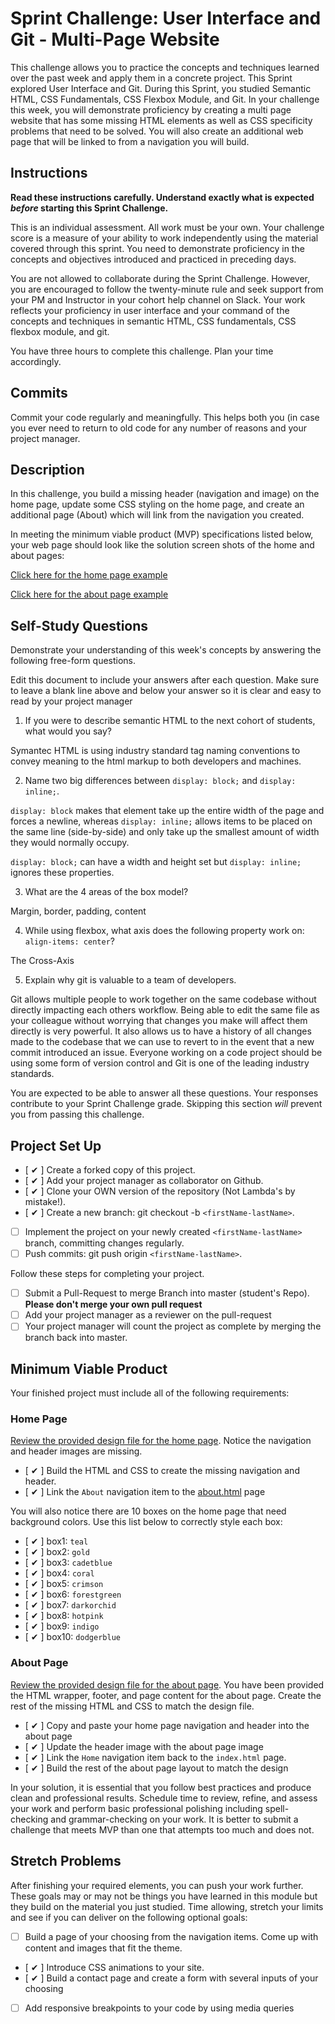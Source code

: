 # Sprint Challenge: User Interface and Git - Multi-Page Website

This challenge allows you to practice the concepts and techniques learned over the past week and apply them in a concrete project. This Sprint explored User Interface and Git. During this Sprint, you studied Semantic HTML, CSS Fundamentals, CSS Flexbox Module, and Git. In your challenge this week, you will demonstrate proficiency by creating a multi page website that has some missing HTML elements as well as CSS specificity problems that need to be solved. You will also create an additional web page that will be linked to from a navigation you will build.

## Instructions

**Read these instructions carefully. Understand exactly what is expected _before_ starting this Sprint Challenge.**

This is an individual assessment. All work must be your own. Your challenge score is a measure of your ability to work independently using the material covered through this sprint. You need to demonstrate proficiency in the concepts and objectives introduced and practiced in preceding days.

You are not allowed to collaborate during the Sprint Challenge. However, you are encouraged to follow the twenty-minute rule and seek support from your PM and Instructor in your cohort help channel on Slack. Your work reflects your proficiency in user interface and your command of the concepts and techniques in semantic HTML, CSS fundamentals, CSS flexbox module, and git.

You have three hours to complete this challenge. Plan your time accordingly.

## Commits

Commit your code regularly and meaningfully. This helps both you (in case you ever need to return to old code for any number of reasons and your project manager.

## Description

In this challenge, you build a missing header (navigation and image) on the home page, update some CSS styling on the home page, and create an additional page (About) which will link from the navigation you created.

In meeting the minimum viable product (MVP) specifications listed below, your web page should look like the solution screen shots of the home and about pages:

[Click here for the home page example](https://tk-assets.lambdaschool.com/39a49225-8ac9-43da-aa90-514fd60ae99a_sprint-challenge-ui-home-example.png)

[Click here for the about page example](https://tk-assets.lambdaschool.com/ede1bb1a-63ff-4801-8c02-3efa2f603190_sprint-challenge-ui-about-example.png)

## Self-Study Questions

Demonstrate your understanding of this week's concepts by answering the following free-form questions.

Edit this document to include your answers after each question. Make sure to leave a blank line above and below your answer so it is clear and easy to read by your project manager

1. If you were to describe semantic HTML to the next cohort of students, what would you say?

Symantec HTML is using industry standard tag naming conventions to convey meaning to the html markup to both developers and machines.

2. Name two big differences between `display: block;` and `display: inline;`.

`display: block` makes that element take up the entire width of the page and forces a newline, whereas `display: inline;` allows items to be placed on the same line (side-by-side) and only take up the smallest amount of width they would normally occupy.

`display: block;` can have a width and height set but `display: inline;` ignores these properties.

3. What are the 4 areas of the box model?

Margin, border, padding, content

4. While using flexbox, what axis does the following property work on: `align-items: center`?

The Cross-Axis

5. Explain why git is valuable to a team of developers.

Git allows multiple people to work together on the same codebase without directly impacting each others workflow. Being able to edit the same file as your colleague without worrying that changes you make will affect them directly is very powerful. It also allows us to have a history of all changes made to the codebase that we can use to revert to in the event that a new commit introduced an issue. Everyone working on a code project should be using some form of version control and Git is one of the leading industry standards.

You are expected to be able to answer all these questions. Your responses contribute to your Sprint Challenge grade. Skipping this section _will_ prevent you from passing this challenge.

## Project Set Up

- [ ✔ ] Create a forked copy of this project.
- [ ✔ ] Add your project manager as collaborator on Github.
- [ ✔ ] Clone your OWN version of the repository (Not Lambda's by mistake!).
- [ ✔ ] Create a new branch: git checkout -b `<firstName-lastName>`.
- [ ] Implement the project on your newly created `<firstName-lastName>` branch, committing changes regularly.
- [ ] Push commits: git push origin `<firstName-lastName>`.

Follow these steps for completing your project.

- [ ] Submit a Pull-Request to merge <firstName-lastName> Branch into master (student's Repo). **Please don't merge your own pull request**
- [ ] Add your project manager as a reviewer on the pull-request
- [ ] Your project manager will count the project as complete by merging the branch back into master.

## Minimum Viable Product

Your finished project must include all of the following requirements:

### Home Page

[Review the provided design file for the home page](design-files/home.png). Notice the navigation and header images are missing.

- [ ✔ ] Build the HTML and CSS to create the missing navigation and header.
- [ ✔ ] Link the `About` navigation item to the [about.html](about.html) page

You will also notice there are 10 boxes on the home page that need background colors. Use this list below to correctly style each box:

- [ ✔ ] box1: `teal`
- [ ✔ ] box2: `gold`
- [ ✔ ] box3: `cadetblue`
- [ ✔ ] box4: `coral`
- [ ✔ ] box5: `crimson`
- [ ✔ ] box6: `forestgreen`
- [ ✔ ] box7: `darkorchid`
- [ ✔ ] box8: `hotpink`
- [ ✔ ] box9: `indigo`
- [ ✔ ] box10: `dodgerblue`

### About Page

[Review the provided design file for the about page](design-files/about.png). You have been provided the HTML wrapper, footer, and page content for the about page. Create the rest of the missing HTML and CSS to match the design file.

- [ ✔ ] Copy and paste your home page navigation and header into the about page
- [ ✔ ] Update the header image with the about page image
- [ ✔ ] Link the `Home` navigation item back to the `index.html` page.
- [ ✔ ] Build the rest of the about page layout to match the design

In your solution, it is essential that you follow best practices and produce clean and professional results. Schedule time to review, refine, and assess your work and perform basic professional polishing including spell-checking and grammar-checking on your work. It is better to submit a challenge that meets MVP than one that attempts too much and does not.

## Stretch Problems

After finishing your required elements, you can push your work further. These goals may or may not be things you have learned in this module but they build on the material you just studied. Time allowing, stretch your limits and see if you can deliver on the following optional goals:

- [ ] Build a page of your choosing from the navigation items. Come up with content and images that fit the theme.
- [ ✔ ] Introduce CSS animations to your site.
- [ ✔ ] Build a contact page and create a form with several inputs of your choosing
- [ ] Add responsive breakpoints to your code by using media queries
